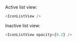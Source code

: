 Active list view:

```js
<IconListView />
```

Inactive list view:

```js
<IconListView opacity={0.2} />
```
